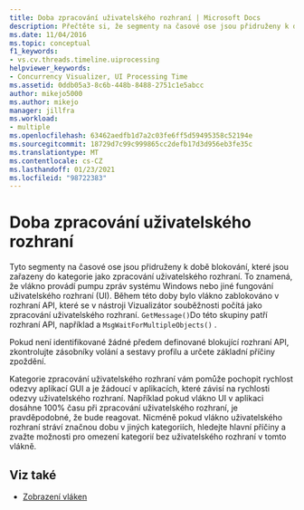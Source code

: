 ```yaml
---
title: Doba zpracování uživatelského rozhraní | Microsoft Docs
description: Přečtěte si, že segmenty na časové ose jsou přidruženy k době blokování, které jsou zařazeny do kategorií jako zpracování uživatelského rozhraní.
ms.date: 11/04/2016
ms.topic: conceptual
f1_keywords:
- vs.cv.threads.timeline.uiprocessing
helpviewer_keywords:
- Concurrency Visualizer, UI Processing Time
ms.assetid: 0ddb05a3-8c6b-448b-8488-2751c1e5abcc
author: mikejo5000
ms.author: mikejo
manager: jillfra
ms.workload:
- multiple
ms.openlocfilehash: 63462aedfb1d7a2c03fe6ff5d59495358c52194e
ms.sourcegitcommit: 18729d7c99c999865cc2defb17d3d956eb3fe35c
ms.translationtype: MT
ms.contentlocale: cs-CZ
ms.lasthandoff: 01/23/2021
ms.locfileid: "98722383"
---
```

# <a name="ui-processing-time"></a>Doba zpracování uživatelského rozhraní
Tyto segmenty na časové ose jsou přidruženy k době blokování, které jsou zařazeny do kategorie jako zpracování uživatelského rozhraní. To znamená, že vlákno provádí pumpu zpráv systému Windows nebo jiné fungování uživatelského rozhraní (UI). Během této doby bylo vlákno zablokováno v rozhraní API, které se v nástroji Vizualizátor souběžnosti počítá jako zpracování uživatelského rozhraní. `GetMessage()`Do této skupiny patří rozhraní API, například a `MsgWaitForMultipleObjects()` .

 Pokud není identifikované žádné předem definované blokující rozhraní API, zkontrolujte zásobníky volání a sestavy profilu a určete základní příčiny zpoždění.

 Kategorie zpracování uživatelského rozhraní vám pomůže pochopit rychlost odezvy aplikací GUI a je žádoucí v aplikacích, které závisí na rychlosti odezvy uživatelského rozhraní. Například pokud vlákno UI v aplikaci dosáhne 100% času při zpracování uživatelského rozhraní, je pravděpodobné, že bude reagovat. Nicméně pokud vlákno uživatelského rozhraní stráví značnou dobu v jiných kategoriích, hledejte hlavní příčiny a zvažte možnosti pro omezení kategorií bez uživatelského rozhraní v tomto vlákně.

## <a name="see-also"></a>Viz také
- [Zobrazení vláken](../profiling/threads-view-parallel-performance.md)
